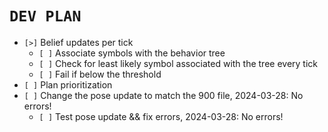 # `DEV PLAN`
* `[>]` Belief updates per tick
    - `[ ]` Associate symbols with the behavior tree
    - `[ ]` Check for least likely symbol associated with the tree every tick
    - `[ ]` Fail if below the threshold
* `[ ]` Plan prioritization
* `[ ]` Change the pose update to match the 900 file, 2024-03-28: No errors!
    - `[ ]` Test pose update && fix errors, 2024-03-28: No errors!